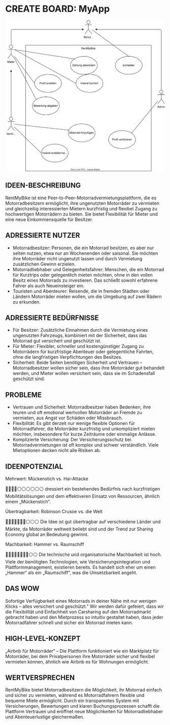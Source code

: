 #  CREATE BOARD: MyApp

![Use case diagram](figures/uc-diagram.drawio.svg)

## IDEEN-BESCHREIBUNG
RentMyBike ist eine Peer-to-Peer-Motorradvermietungsplattform, die es Motorradbesitzern ermöglicht, ihre ungenutzten Motorräder zu vermieten und gleichzeitig interessierten Mietern kurzfristig und flexibel Zugang zu hochwertigen Motorrädern zu bieten. Sie bietet Flexibilität für Mieter und eine neue Einkommensquelle für Besitzer.

## ADRESSIERTE NUTZER
- Motorradbesitzer: Personen, die ein Motorrad besitzen, es aber nur selten nutzen, etwa nur an Wochenenden oder saisonal. Sie möchten ihre Motorräder nicht ungenutzt lassen und durch Vermietung zusätzlichen Gewinn erzielen.
- Motorradliebhaber und Gelegenheitsfahrer: Menschen, die ein Motorrad für Kurztrips oder gelegentlich mieten möchten, ohne in den vollen Besitz eines Motorrads zu investieren. Das schließt sowohl erfahrene Fahrer als auch Neueinsteiger ein.
- Touristen und Abenteurer: Reisende, die in fremden Städten oder Ländern Motorräder mieten wollen, um die Umgebung auf zwei Rädern zu erkunden.

## ADRESSIERTE BEDÜRFNISSE
- Für Besitzer: Zusätzliche Einnahmen durch die Vermietung eines ungenutzten Fahrzeugs, kombiniert mit der Sicherheit, dass das Motorrad gut versichert und geschützt ist.
- Für Mieter: Flexibler, schneller und kostengünstiger Zugang zu Motorrädern für kurzfristige Abenteuer oder gelegentliche Fahrten, ohne die langfristigen Verpflichtungen des Besitzes.
- Sicherheit: Beide Seiten benötigen Sicherheit und Vertrauen – Motorradbesitzer wollen sicher sein, dass ihre Motorräder gut behandelt werden, und Mieter wollen versichert sein, dass sie im Schadensfall geschützt sind.

## PROBLEME
- Vertrauen und Sicherheit: Motorradbesitzer haben Bedenken, ihre teuren und oft emotional wertvollen Motorräder an Fremde zu vermieten, aus Angst vor Schäden oder Missbrauch.
- Flexibilität: Es gibt derzeit nur wenige flexible Optionen für Motorradfahrer, die Motorräder kurzfristig und unkompliziert mieten möchten, insbesondere für kurze Zeiträume oder einmalige Anlässe.
- Komplizierte Versicherung: Der Versicherungsschutz bei Motorradvermietungen ist oft komplex und schwer verständlich. Viele Mietoptionen decken nicht alle Risiken ab.


## IDEENPOTENZIAL
Mehrwert: Mückenstich vs. Hai-Attacke

🔵🔵🔵🔵⚪️⚪️⚪️⚪️⚪️⚪️
dressiert ein bestehendes Bedürfnis nach kurzfristigen Mobilitätslösungen und dem effektiveren Einsatz von Ressourcen, ähnlich einem „Mückenstich“.

Übertragbarkeit: Robinson Crusoe vs. die Welt

🔵🔵🔵🔵🔵🔵🔵⚪️⚪️⚪️
Die Idee ist gut übertragbar auf verschiedene Länder und Märkte, da Motorräder weltweit beliebt sind und der Trend zur Sharing Economy global an Bedeutung gewinnt.

Machbarkeit: Hammer vs. Raumschiff

🔵🔵🔵🔵🔵🔵🔵🔵⚪️⚪️
Die technische und organisatorische Machbarkeit ist hoch. Viele der benötigten Technologien, wie Versicherungsintegration und Plattformmanagement, existieren bereits. Es handelt sich eher um einen „Hammer“ als ein „Raumschiff“, was die Umsetzbarkeit angeht.


## DAS WOW
Sofortige Verfügbarkeit eines Motorrads in deiner Nähe mit nur wenigen Klicks – alles versichert und geschützt."
Wir werden dafür gefeiert, dass wir die Flexibilität und Einfachheit von Carsharing auf den Motorradmarkt gebracht haben und den Mietprozess so intuitiv gestaltet haben, dass jeder Motorradfahrer schnell und sicher ein Motorrad mieten kann.

## HIGH-LEVEL-KONZEPT
„Airbnb für Motorräder“ – Die Plattform funktioniert wie ein Marktplatz für Motorräder, bei dem Privatpersonen ihre Motorräder sicher und flexibel vermieten können, ähnlich wie Airbnb es für Wohnungen ermöglicht.

## WERTVERSPRECHEN
RentMyBike bietet Motorradbesitzern die Möglichkeit, ihr Motorrad einfach und sicher zu vermieten, während es Motorradfahrern flexible und bequeme Miete ermöglicht. Durch ein transparentes System mit Versicherungen, Bewertungen und klaren Buchungsprozessen schafft die Plattform Vertrauen und eröffnet neue Möglichkeiten für Motorradliebhaber und Abenteuerlustige gleichermaßen.
